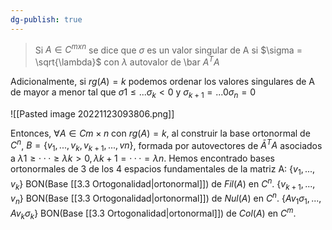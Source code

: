 ```yaml
---
dg-publish: true
---
```

> Si $A \in C^{mxn}$ se dice que $\sigma$ es un valor singular de A si $\sigma = \sqrt{\lambda}$ con $\lambda$ autovalor de \bar $A^T A$

Adicionalmente, si $rg(A)=k$ podemos ordenar los valores singulares de A de mayor a menor tal que $\sigma1 \leq ... \sigma_k <  0$ y $\sigma_{k+1} = ... 0 \sigma_n = 0$


![[Pasted image 20221123093806.png]]

Entonces, $∀ A ∈ C m×n$ con $rg(A)= k$, al construir la base ortonormal de $C^n$, $B = \{v_1, . . . , v_k, v_{k+1}, . . . , vn\}$, formada por autovectores de $\bar  A^T A$ asociados a $λ1 ≥ · · · ≥ λk > 0, λk+1 = · · · = λn$. Hemos encontrado bases ortonormales de 3 de los 4 espacios fundamentales de la matriz A: 
$\{v_1, . . . , v_k\}$ BON(Base [[3.3 Ortogonalidad|ortonormal]]) de $Fil(A)$ en $C^n$.
$\{v_{k+1}, . . . , v_n\}$ BON(Base [[3.3 Ortogonalidad|ortonormal]]) de $Nul(A)$ en $C^n$.
$\{ Av_1 σ_1 , . . . , Av_k σ_k \}$ BON(Base [[3.3 Ortogonalidad|ortonormal]]) de $Col(A)$ en $C^m$.